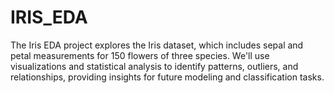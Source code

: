 # IRIS_EDA
The Iris EDA project explores the Iris dataset, which includes sepal and petal measurements for 150 flowers of three species. We'll use visualizations and statistical analysis to identify patterns, outliers, and relationships, providing insights for future modeling and classification tasks.
